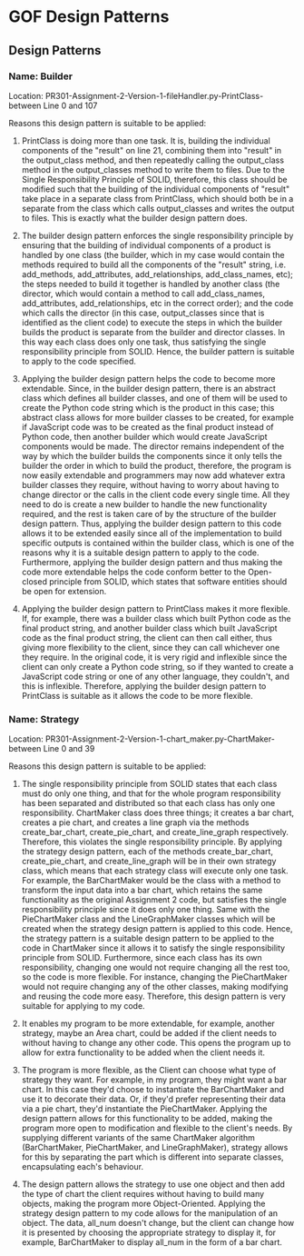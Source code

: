 # GOF Design Patterns

## Design Patterns

### Name: Builder

Location: PR301-Assignment-2-Version-1-fileHandler.py-PrintClass-between Line 0 and 107

Reasons this design pattern is suitable to be applied: 

1. PrintClass is doing more than one task. It is, building the individual components of the "result" on line 21, combining them into "result" in the output_class method, and then repeatedly calling the output_class method in the output_classes method to write them to files. Due to the Single Responsibility Principle of SOLID, therefore, this class should be modified such that the building of the individual components of "result" take place in a separate class from PrintClass, which should both be in a separate from the class which calls output_classes and writes the output to files. This is exactly what the builder design pattern does.

 2. The builder design pattern enforces the single responsibility principle by ensuring that the building of individual components of a product is handled by one class (the builder, which in my case would contain the methods required to build all the components of the "result" string, i.e. add_methods, add_attributes, add_relationships, add_class_names, etc); the steps needed to build it together is handled by another class (the director, which would contain a method to call add_class_names, add_attributes, add_relationships, etc in the correct order); and the code which calls the director (in this case, output_classes since that is identified as the client code) to execute the steps in which the builder builds the product is separate from the builder and director classes. In this way each class does only one task, thus satisfying the single responsibility principle from SOLID. Hence, the builder pattern is suitable to apply to the code specified. 

3. Applying the builder design pattern helps the code to become more extendable. Since, in the builder design pattern, there is an abstract class which defines all builder classes, and one of them will be used to create the Python code string which is the product in this case; this abstract class allows for more builder classes to be created, for example if JavaScript code was to be created as the final product instead of Python code, then another builder which would create JavaScript components would be made. The director remains independent of the way by which the builder builds the components since it only tells the builder the order in which to build the product, therefore, the program is now easily extendable and programmers may now add whatever extra builder classes they require, without having to worry about having to change director or the calls in the client code every single time. All they need to do is create a new builder to handle the new functionality required, and the rest is taken care of by the structure of the builder design pattern. Thus, applying the builder design pattern to this code allows it to be extended easily since all of the implementation to build specific outputs is contained within the builder class, which is one of the reasons why it is a suitable design pattern to apply to the code. Furthermore, applying the builder design pattern and thus making the code more extendable helps the code conform better to the Open-closed principle from SOLID, which states that software entities should be open for extension. 

4. Applying the builder design pattern to PrintClass makes it more flexible. If, for example, there was a builder class which built Python code as the final product string, and another builder class which built JavaScript code as the final product string, the client can then call either, thus giving more flexibility to the client, since they can call whichever one they require. In the original code, it is very rigid and inflexible since the client can only create a Python code string, so if they wanted to create a JavaScript code string or one of any other language, they couldn't, and this is inflexible. Therefore, applying the builder design pattern to PrintClass is suitable as it allows the code to be more flexible. 

### Name: Strategy

Location: PR301-Assignment-2-Version-1-chart_maker.py-ChartMaker-between Line 0 and 39

Reasons this design pattern is suitable to be applied: 

1. The single responsibility principle from SOLID states that each class must do only one thing, and that for the whole program responsibility has been separated and distributed so that each class has only one responsibility. ChartMaker class does three things; it creates a bar chart, creates a pie chart, and creates a line graph via the methods create_bar_chart, create_pie_chart, and create_line_graph respectively. Therefore, this violates the single responsibility principle. By applying the strategy design pattern, each of the methods create_bar_chart, create_pie_chart, and create_line_graph will be in their own strategy class, which means that each strategy class will execute only one task. For example, the BarChartMaker would be the class with a method to transform the input data into a bar chart, which retains the same functionality as the original Assignment 2 code, but satisfies the single responsibility principle since it does only one thing. Same with the PieChartMaker class and the LineGraphMaker classes which will be created when the strategy design pattern is applied to this code. Hence, the strategy pattern is a suitable design pattern to be applied to the code in ChartMaker since it allows it to satisfy the single responsibility principle from SOLID. Furthermore, since each class has its own responsibility, changing one would not require changing all the rest too, so the code is more flexible. For instance, changing the PieChartMaker would not require changing any of the other classes, making modifying and reusing the code more easy. Therefore, this design pattern is very suitable for applying to my code. 

2. It enables my program to be more extendable, for example, another strategy, maybe an Area chart, could be added if the client needs to without having to change any other code. This opens the program up to allow for extra functionality to be added when the client needs it. 

3. The program is more flexible, as the Client can choose what type of strategy they want. For example, in my program, they might want a bar chart. In this case they'd choose to instantiate the BarChartMaker and use it to decorate their data. Or, if they'd prefer representing their data via a pie chart, they'd instantiate the PieChartMaker. Applying the design pattern allows for this functionality to be added, making the program more open to modification and flexible to the client's needs. By supplying different variants of the same ChartMaker algorithm (BarChartMaker, PieChartMaker, and LineGraphMaker), strategy allows for this by separating the part which is different into separate classes, encapsulating each's behaviour. 

4. The design pattern allows the strategy to use one object and then add the type of chart the client requires without having to build many objects, making the program more Object-Oriented. Applying the strategy design pattern to my code allows for the manipulation of an object. The data, all_num doesn't change, but the client can change how it is presented by choosing the appropriate strategy to display it, for example, BarChartMaker to display all_num in the form of a bar chart. 


